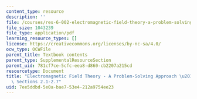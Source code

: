 ```yaml
---
content_type: resource
description: ''
file: /courses/res-6-002-electromagnetic-field-theory-a-problem-solving-approach-spring-2008/7ee5ddbd5e0abae753e4212a9754ee23_MITRES_6_002S08_chp02_text.pdf
file_size: 1043239
file_type: application/pdf
learning_resource_types: []
license: https://creativecommons.org/licenses/by-nc-sa/4.0/
ocw_type: OCWFile
parent_title: Textbook contents
parent_type: SupplementalResourceSection
parent_uid: 781cf7ce-5cfc-eea8-d860-cb2207a215cd
resourcetype: Document
title: "Electromagnetic Field Theory - A Problem-Solving Approach \u2013 Chapter 2:\
  \ Sections 2.1-2.7"
uid: 7ee5ddbd-5e0a-bae7-53e4-212a9754ee23
---
```

